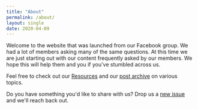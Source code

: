 ```yaml
---
title: "About"
permalink: /about/
layout: single
date: 2020-04-09
---
```


Welcome to the website that was launched from our Facebook group. We had a lot of members asking many of the same questions. At this time we are just starting out with our content frequently asked by our members. We hope this will help them and you if you've stumbled across us.

Feel free to check out our [Resources](/resources/) and our [post archive](/categories/) on various topics.

Do you have something you'd like to share with us? Drop us a [new issue](https://github.com/PythonClan/pythonclan.github.io/issues/new) and we'll reach back out.
